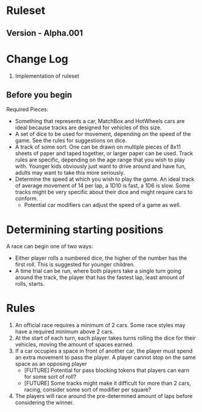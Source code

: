 # Ruleset
## Version - Alpha.001

# Change Log
1. Implementation of ruleset

## Before you begin
Required Pieces:
* Something that represents a car, MatchBox and HotWheels cars are ideal because tracks are designed for vehicles of this size.
* A set of dice to be used for movement, depending on the speed of the game. See the rules for suggestions on dice.
* A track of some sort. One can be drawn on multiple pieces of 8x11 sheets of paper and taped together, or larger paper can be used. Track rules are specific, depending on the age range that you wish to play with. Younger kids obviously just want to drive around and have fun, adults may want to take this more seriously.
* Determine the speed at which you wish to play the game. An ideal track of average movement of 14 per lap, a 1D10 is fast, a 1D6 is slow. Some tracks might be very specific about their dice and might require cars to conform.
    * Potential car modifiers can adjust the speed of a game as well.


# Determining starting positions
A race can begin one of two ways: 
* Either player rolls a numbered dice, the higher of the number has the first roll. This is suggested for younger children.
* A time trial can be run, where both players take a single turn going around the track, the player that has the fastest lap, least amount of rolls, starts.

# Rules
1. An official race requires a minimum of 2 cars. Some race styles may have a required minimum above 2 cars.
2. At the start of each turn, each player takes turns rolling the dice for their vehicles, moving the amount of spaces earned.
3. If a car occupies a space in front of another car, the player must spend an extra movement to pass the player. A player cannot stop on the same space as an opposing player
    * [FUTURE] Potential for pass blocking tokens that players can earn for some sort of roll?
    * [FUTURE] Some tracks might make it difficult for more than 2 cars, racing, consider some sort of modifier per square?
4. The players will race around the pre-determined amount of laps before considering the winner.